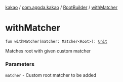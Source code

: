 [kakao](../../index.md) / [com.agoda.kakao](../index.md) / [RootBuilder](index.md) / [withMatcher](./with-matcher.md)

# withMatcher

`fun withMatcher(matcher: Matcher<Root>): `[`Unit`](https://kotlinlang.org/api/latest/jvm/stdlib/kotlin/-unit/index.html)

Matches root with given custom matcher

### Parameters

`matcher` - Custom root matcher to be added